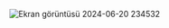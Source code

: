 
![Ekran görüntüsü 2024-06-20 234532](https://github.com/grbzemir/Cryptocurrency-Exchange-Using-Html-Css-JavaScript-Fetch-API/assets/125201557/4f91703a-afae-41ef-b4f6-69094613d309)
